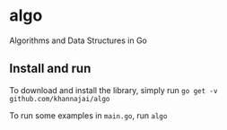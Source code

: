 # algo
Algorithms and Data Structures in Go

## Install and run
To download and install the library, simply run
```go get -v github.com/khannajai/algo```

To run some examples in `main.go`, run
```algo```